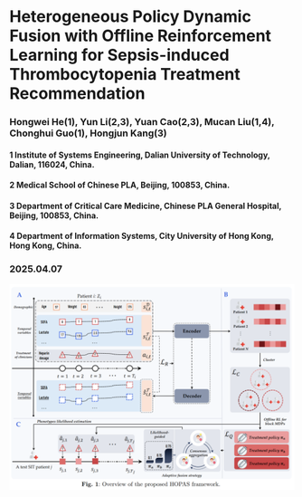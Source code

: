 # Heterogeneous Policy Dynamic Fusion with Offline Reinforcement Learning for Sepsis-induced Thrombocytopenia Treatment Recommendation
### Hongwei He(1), Yun Li(2,3), Yuan Cao(2,3), Mucan Liu(1,4), Chonghui Guo(1), Hongjun Kang(3)
#### 1 Institute of Systems Engineering, Dalian University of Technology, Dalian, 116024, China.
#### 2 Medical School of Chinese PLA, Beijing, 100853, China.
#### 3 Department of Critical Care Medicine, Chinese PLA General Hospital, Beijing, 100853, China.
#### 4 Department of Information Systems, City University of Hong Kong, Hong Kong, China.
### 2025.04.07

![/FigSupp/framework.png](FigSupp/framework.png)